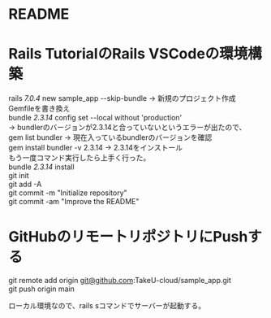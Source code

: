 # README
# Rails TutorialのRails VSCodeの環境構築
rails _7.0.4_ new sample_app --skip-bundle  → 新規のプロジェクト作成  
Gemfileを書き換え  
bundle _2.3.14_ config set --local without 'production'  
  → bundlerのバージョンが2.3.14と合っていないというエラーが出たので、  
      gem list bundler  → 現在入っているbundlerのバージョンを確認  
      gem install bundler -v 2.3.14 → 2.3.14をインストール  
もう一度コマンド実行したら上手く行った。  
bundle _2.3.14_ install  
git init  
git add -A  
git commit -m "Initialize repository"  
git commit -am "Improve the README"  

# GitHubのリモートリポジトリにPushする
git remote add origin git@github.com:TakeU-cloud/sample_app.git  
git push origin main  

ローカル環境なので、rails sコマンドでサーバーが起動する。
